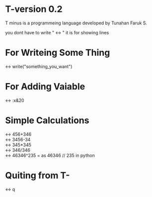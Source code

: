# T-version 0.2  
T minus is a programmeing language developed by Tunahan Faruk S.  
  
you dont have to write " <->  " it is for showing lines  
    
# For Writeing Some Thing  
<-> write("something_you_want")  
  
# For Adding Vaiable  
<-> :x&20  
  
# Simple Calculations  
<-> 456+346    
<-> 3456-34  
<-> 345*345  
<-> 346/346  
<-> 46346^235 = as 46346 // 235 in python  
  
# Quiting from T- 
<-> q  
